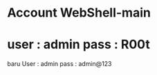 Account
WebShell-main
=======================
user : admin
pass : R00t
======================
baru
User : admin
pass : admin@123
